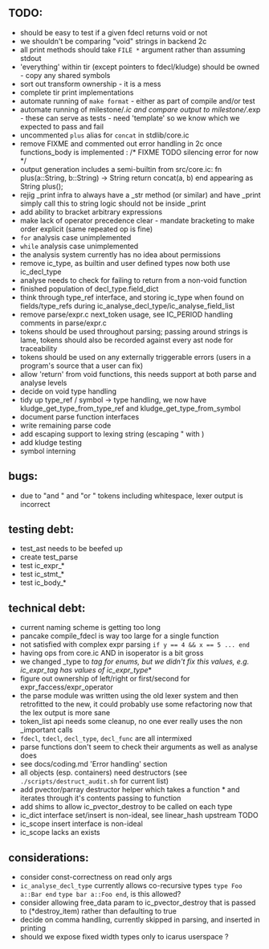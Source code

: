 TODO:
-----

* should be easy to test if a given fdecl returns void or not
* we shouldn't be comparing "void" strings in backend 2c
* all print methods should take `FILE *` argument rather than assuming stdout
* 'everything' within tir (except pointers to fdecl/kludge) should be owned - copy any shared symbols
* sort out transform ownership - it is a mess
* complete tir print implementations
* automate running of `make format` - either as part of compile and/or test
* automate running of milestone/*.ic and compare output to milestone/*.exp - these can serve as tests - need 'template' so we know which we expected to pass and fail
* uncommented `plus` alias for `concat` in stdlib/core.ic
* remove FIXME and commented out error handling in 2c once functions_body is implemented : /* FIXME TODO silencing error for now */
* output generation includes a semi-builtin from src/core.ic: fn plus(a::String, b::String) -> String return concat(a, b) end appearing as String plus();
* rejig _print infra to always have a _str method (or similar) and have _print simply call this
  to string logic should not be inside _print
* add ability to bracket arbitrary expressions
* make lack of operator precedence clear - mandate bracketing to make order explicit (same repeated op is fine)
* `for` analysis case unimplemented
* `while` analysis case unimplemented
* the analysis system currently has no idea about permissions
* remove ic_type, as builtin and user defined types now both use ic_decl_type
* analyse needs to check for failing to return from a non-void function
* finished population of decl_type.field_dict
* think through type_ref interface, and storing ic_type when found on fields/type_refs during ic_analyse_decl_type/ic_analyse_field_list
* remove parse/expr.c next_token usage, see IC_PERIOD handling comments in parse/expr.c
* tokens should be used throughout parsing; passing around strings is lame, tokens should also be recorded against every ast node for traceability
* tokens should be used on any externally triggerable errors (users in a program's source that a user can fix)
* allow 'return' from void functions, this needs support at both parse and analyse levels
* decide on void type handling
* tidy up type_ref / symbol -> type handling, we now have kludge_get_type_from_type_ref and kludge_get_type_from_symbol
* document parse function interfaces
* write remaining parse code
* add escaping support to lexing string (escaping " with \)
* add kludge testing
* symbol interning


bugs:
-----
* due to "and " and "or " tokens including whitespace, lexer output is incorrect


testing debt:
-------------

* test_ast needs to be beefed up
* create test_parse
* test ic_expr_*
* test ic_stmt_*
* test ic_body_*


technical debt:
---------------

* current naming scheme is getting too long
* pancake compile_fdecl is way too large for a single function
* not satisfied with complex expr parsing `if y == 4 && x == 5 ... end`
* having ops from core.ic AND in isoperator is a bit gross
* we changed _type to _tag for enums, but we didn't fix this values, e.g. ic_expr_tag has values of ic_expr_type_*
* figure out ownership of left/right or first/second for expr_faccess/expr_operator
* the parse module was written using the old lexer system and then retrofitted to the new, it could probably use some refactoring now that the lex output is more sane
* token_list api needs some cleanup, no one ever really uses the non _important calls
* `fdecl`, `tdecl`, `decl_type`, `decl_func` are all intermixed
* parse functions don't seem to check their arguments as well as analyse does
* see docs/coding.md 'Error handling' section
* all objects (esp. containers) need destructors (see `./scripts/destruct_audit.sh` for current list)
* add pvector/parray destructor helper which takes a function * and iterates through it's contents passing to function
* add shims to allow ic_pvector_destroy to be called on each type
* ic_dict interface set/insert is non-ideal, see linear_hash upstream TODO
* ic_scope insert interface is non-ideal
* ic_scope lacks an exists


considerations:
---------------

* consider const-correctness on read only args
* `ic_analyse_decl_type` currently allows co-recursive types `type Foo a::Bar end` `type bar a::Foo end`, is this allowed?
* consider allowing free_data param to ic_pvector_destroy that is passed to (*destroy_item) rather than defaulting to true
* decide on comma handling, currently skipped in parsing, and inserted in printing
* should we expose fixed width types only to icarus userspace ?



